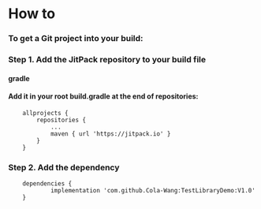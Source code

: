 # How to
### To get a Git project into your build:

### Step 1. Add the JitPack repository to your build file

#### gradle
#### Add it in your root build.gradle at the end of repositories:
```
	allprojects {
		repositories {
			...
			maven { url 'https://jitpack.io' }
		}
	}
```
### Step 2. Add the dependency
```
	dependencies {
	        implementation 'com.github.Cola-Wang:TestLibraryDemo:V1.0'
	}
  ```
